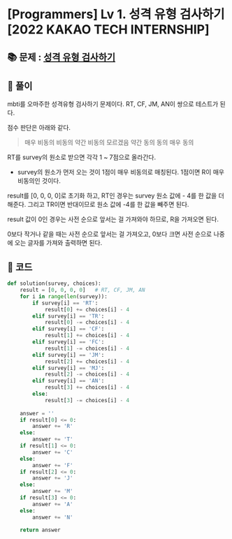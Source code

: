 # [Programmers] Lv 1. 성격 유형 검사하기 [2022 KAKAO TECH INTERNSHIP]

## 📚 문제 : [성격 유형 검사하기](https://school.programmers.co.kr/learn/courses/30/lessons/118666)

## 📖 풀이

mbti를 오마주한 성격유형 검사하기 문제이다. RT, CF, JM, AN이 쌍으로 테스트가 된다.

점수 판단은 아래와 같다.

> 매우 비동의 비동의 약간 비동의 모르겠음 약간 동의 동의 매우 동의

RT를 survey의 원소로 받으면 각각 1 ~ 7점으로 올라간다.

- survey의 원소가 먼저 오는 것이 1점이 매우 비동의로 매칭된다. 1점이면 R이 매우 비동의인 것이다.

result를 [0, 0, 0, 0]로 초기화 하고, RT인 경우는 survey 원소 값에 - 4를 한 값을 더해준다. 그리고 TR이면 반대이므로 원소 값에 -4를 한 값을 빼주면 된다.

result 값이 0인 경우는 사전 순으로 앞서는 걸 가져와야 하므로, R을 가져오면 된다.

0보다 작거나 같을 때는 사전 순으로 앞서는 걸 가져오고, 0보다 크면 사전 순으로 나중에 오는 글자를 가져와 출력하면 된다.

## 📒 코드

```python
def solution(survey, choices):
    result = [0, 0, 0, 0]   # RT, CF, JM, AN
    for i in range(len(survey)):
        if survey[i] == 'RT':
            result[0] += choices[i] - 4
        elif survey[i] == 'TR':
            result[0] -= choices[i] - 4
        elif survey[i] == 'CF':
            result[1] += choices[i] - 4
        elif survey[i] == 'FC':
            result[1] -= choices[i] - 4
        elif survey[i] == 'JM':
            result[2] += choices[i] - 4
        elif survey[i] == 'MJ':
            result[2] -= choices[i] - 4
        elif survey[i] == 'AN':
            result[3] += choices[i] - 4
        else:
            result[3] -= choices[i] - 4
            
    answer = ''
    if result[0] <= 0:
        answer += 'R'
    else:
        answer += 'T'
    if result[1] <= 0:
        answer += 'C'
    else:
        answer += 'F'
    if result[2] <= 0:
        answer += 'J'
    else:
        answer += 'M'
    if result[3] <= 0:
        answer += 'A'
    else:
        answer += 'N'
    
    return answer
```